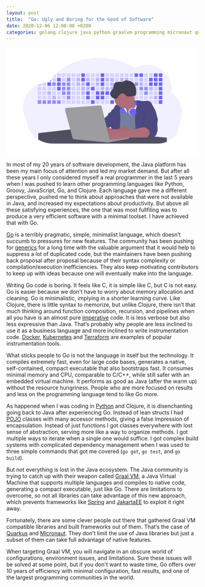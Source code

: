 ```yaml
---
layout: post
title:  "Go: Ugly and Boring for the Good of Software"
date: 2020-12-06 12:00:00 +0200
categories: golang clojure java python graalvm programming micronaut quarkus
---
```


![Programming Activity](/images/posts/programming-activity.png)

In most of my 20 years of software development, the Java platform has been my main focus of attention and led my market demand. But after all these years I only considered myself a real programmer in the last 5 years when I was pushed to learn other programming languages like Python, Groovy, JavaScript, Go, and Clojure. Each language gave me a different perspective, pushed me to think about approaches that were not available in Java, and increased my expectations about productivity. But above all these satisfying experiences, the one that was most fullfiling was to produce a very efficient software with a minimal toolset. I have achieved that with Go.

<!-- more -->

[Go] is a terribly pragmatic, simple, minimalist language, which doesn’t succumb to pressures for new features. The community has been pushing for [generics] for a long time with the valuable argument that it would help to suppress a lot of duplicated code, but the maintainers have been pushing back proposal after proposal because of their syntax complexity or compilation/execution inefficiencies. They also keep motivating contributors to keep up with ideas because one will eventually make into the language.

Writing Go code is boring. It feels like C, it is simple like C, but C is not easy. Go is easier because we don't have to worry about memory allocation and cleaning. Go is minimalistic, implying in a shorter learning curve. Like Clojure, there is little syntax to memorize, but unlike Clojure, there isn’t that much thinking around function composition, recursion, and pipelines when all you have is an almost pure [imperative] code. It is less verbose but also less expressive than Java. That’s probably why people are less inclined to use it as a business language and more inclined to write instrumentation code. [Docker], [Kubernetes] and [Terraform] are examples of popular instrumentation tools.

What sticks people to Go is not the language in itself but the technology. It compiles extremely fast, even for large code bases, generates a native, self-contained, compact executable that also bootstraps fast. It consumes minimal memory and CPU, comparable to C/C++, while still safer with an embedded virtual machine. It performs as good as Java (after the warm up) without the resource hungriness. People who are more focused on results and less on the programming language tend to like Go more.

As happened when I was coding in [Python] and Clojure, it is disenchanting going back to Java after experiencing Go. Instead of lean structs I had [POJO] classes with many accessor methods, giving a false impression of encapsulation. Instead of just functions I got classes everywhere with lost sense of abstraction, serving more like a way to organize methods. I got multiple ways to iterate when a single one would suffice. I got complex build systems with complicated dependency management when I was used to three simple commands that got me covered (`go get`, `go test`, and `go build`).

But not everything is lost in the Java ecosystem. The Java community is trying to catch up with their weapon called [Graal VM], a Java Virtual Machine that supports multiple languages and compiles to native code, generating a compact executable, just like Go. There are limitations to overcome, so not all libraries can take advantage of this new approach, which prevents frameworks like [Spring] and [JakartaEE] to exploit it right away.

Fortunately, there are some clever people out there that gathered Graal VM compatible libraries and built frameworks out of them. That’s the case of [Quarkus] and [Micronaut]. They don't limit the use of Java libraries but just a subset of them can take full advantage of native features.

When targeting Graal VM, you will navigate in an obscure world of configurations, environment issues, and limitations. Sure these issues will be solved at some point, but if you don't want to waste time, Go offers over 10 years of efficiency with minimal configuration, fast results, and one of the largest programming communities in the world.

[Clojure]: https://clojure.org
[Docker]: https://www.docker.com
[generics]: https://en.wikipedia.org/wiki/Generic_programming
[Go]: https://golang.org
[Graal VM]: https://www.graalvm.org
[imperative]: https://en.wikipedia.org/wiki/Imperative_programming
[JakartaEE]: https://jakarta.ee
[Kubernetes]: https://kubernetes.io
[Micronaut]: https://micronaut.io
[Python]: https://www.python.org
[POJO]: https://en.wikipedia.org/wiki/Plain_old_Java_object
[Quarkus]: https://quarkus.io
[Serverless Computing]: https://en.wikipedia.org/wiki/Serverless_computing
[Spring]: https://spring.io
[Terraform]: https://www.terraform.io